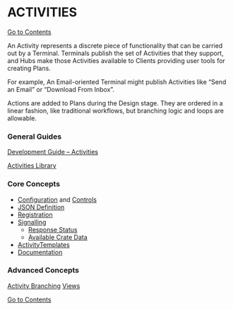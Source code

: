 # ACTIVITIES

[Go to Contents](https://github.com/Fr8org/Fr8Core.NET/blob/master/README.md)  

An Activity represents a discrete piece of functionality that can be carried out by a Terminal.  Terminals publish the set of Activities that they support, and Hubs make those Activities available to Clients providing user tools for creating Plans.

For example, An Email-oriented Terminal might publish Activities like “Send an Email” or “Download From Inbox”.

Actions are added to Plans during the Design stage. They are ordered in a linear fashion, like traditional workflows, but branching logic and loops are allowable.

### General Guides

[Development Guide – Activities]()

[Activities Library]()

### Core Concepts

* [Configuration]() and [Controls]()
* [JSON Definition]()
* [Registration]()
* [Signalling]()
    * [Response Status]()
    * [Available Crate Data]()
* [ActivityTemplates]()
* [Documentation]()

### Advanced Concepts

[Activity Branching]()
[Views]()

[Go to Contents](https://github.com/Fr8org/Fr8Core.NET/blob/master/README.md)  
